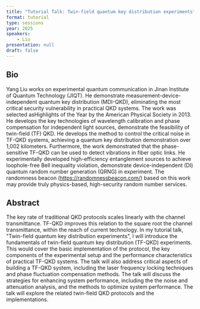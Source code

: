 ```yaml
---
title: "Tutorial Talk: Twin-field quantum key distribution experiments"
format: tutorial
type: sessions
year: 2025
speakers:
    - Liu
presentation: null
draft: false
---
```


## Bio

Yang Liu works on experimental quantum communication in Jinan Institute of Quantum Technology (JIQT). He demonstrate measurement-device-independent quantum key distribution (MDI-QKD), eliminating the most critical security vulnerability in practical QKD systems. The work was selected asHighlights of the Year by the American Physical Society in 2013. He develops the key technologies of wavelength calibration and phase compensation for independent light sources, demonstrate the feasibility of twin-field (TF) QKD. He develops the method to control the critical noise in TF-QKD systems, achieving a quantum key distribution demonstration over 1,002 kilometers. Furthermore, the work demonstrated that the phase-sensitive TF-QKD can be used to detect vibrations in fiber optic links. He experimentally developed high-efficiency entanglement sources to achieve loophole-free Bell inequality violation, demonstrate device-independent (DI) quantum random number generation (QRNG) in experiment. The randomness beacon (https://randomnessbeacon.com/) based on this work may provide truly physics-based, high-security random number services.

## Abstract

The key rate of traditional QKD protocols scales linearly with the channel transmittance. TF-QKD improves this relation to the square root the channel transmittance, within the reach of current technology. In my tutorial talk, "Twin-field quantum key distribution experiments", I will introduce the fundamentals of twin-field quantum key distribution (TF-QKD) experiments. This would cover the basic implementation of the protocol, the key components of the experimental setup and the performance characteristics of practical TF-QKD systems. The talk will also address critical aspects of building a TF-QKD system, including the laser frequency locking techniques and phase fluctuation compensation methods. The talk will discuss the strategies for enhancing system performance, including the the noise and attenuation analysis, and the methods to optimize system performance. The talk will explore the related twin-field QKD protocols and the implementations.
